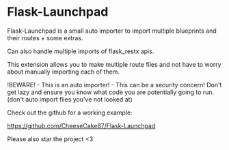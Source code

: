 # Flask-Launchpad

Flask-Launchpad is a small auto importer to import multiple blueprints and their routes + some extras. 

Can also handle multiple imports of flask_restx apis.

This extension allows you to make multiple route files and not have to worry about manually importing each of them.

!BEWARE! - This is an auto importer! - This can be a security concern!
Don't get lazy and ensure you know what code you are potentially going to run. 
(don't auto import files you've not looked at)

Check out the github for a working example:

https://github.com/CheeseCake87/Flask-Launchpad

Please also star the project <3